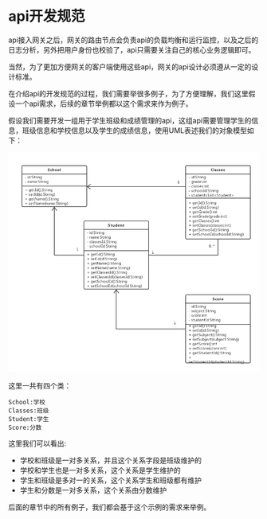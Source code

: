 # api开发规范

api接入网关之后，网关的路由节点会负责api的负载均衡和运行监控，以及之后的日志分析，另外把用户身份也校验了，api只需要关注自己的核心业务逻辑即可。

当然，为了更加方便网关的客户端使用这些api，网关的api设计必须遵从一定的设计标准。

在介绍api的开发规范的过程，我们需要举很多例子，为了方便理解，我们这里假设一个api需求，后续的章节举例都以这个需求来作为例子。

假设我们需要开发一组用于学生班级和成绩管理的api，这组api需要管理学生的信息，班级信息和学校信息以及学生的成绩信息，使用UML表述我们的对象模型如下：

![对象模型](/assets/example_model.png)

这里一共有四个类：

```
School:学校
Classes:班级
Student:学生
Score:分数
```

这里我们可以看出:

* 学校和班级是一对多关系，并且这个关系字段是班级维护的
* 学校和学生也是一对多关系，这个关系是学生维护的
* 学生和班级是多对一的关系，这个关系学生和班级都有维护
* 学生和分数是一对多关系，这个关系由分数维护

后面的章节中的所有例子，我们都会基于这个示例的需求来举例。